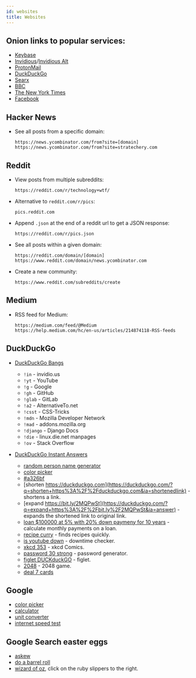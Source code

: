 ```yaml
---
id: websites
title: Websites
---
```


## Onion links to popular services:

- [Keybase](http://keybase5wmilwokqirssclfnsqrjdsi7jdir5wy7y7iu3tanwmtp6oid.onion/)
- [Invidious](http://kgg2m7yk5aybusll.onion/)/[Invidious Alt](http://axqzx4s6s54s32yentfqojs3x5i7faxza6xo3ehd4bzzsg2ii4fv2iid.onion/)
- [ProtonMail](https://protonirockerxow.onion/)
- [DuckDuckGo](https://3g2upl4pq6kufc4m.onion/)
- [Searx](http://searxspbitokayvkhzhsnljde7rqmn7rvoga6e4waeub3h7ug3nghoad.onion/)
- [BBC](https://www.bbcnewsv2vjtpsuy.onion/)
- [The New York Times](https://www.nytimes3xbfgragh.onion/)
- [Facebook](https://facebookcorewwwi.onion/)

## Hacker News

- See all posts from a specific domain:

  ```
  https://news.ycombinator.com/from?site=[domain]
  https://news.ycombinator.com/from?site=stratechery.com
  ```

## Reddit

- View posts from multiple subreddits:

  ```
  https://reddit.com/r/technology+wtf/
  ```

- Alternative to `reddit.com/r/pics`:

  ```
  pics.reddit.com
  ```

- Append `.json` at the end of a reddit url to get a JSON response:

  ```
  https://reddit.com/r/pics.json
  ```

- See all posts within a given domain:

  ```
  https://reddit.com/domain/[domain]
  https://www.reddit.com/domain/news.ycombinator.com
  ```

- Create a new community:

  ```
  https://www.reddit.com/subreddits/create
  ```

## Medium

- RSS feed for Medium:

  ```
  https://medium.com/feed/@Medium
  https://help.medium.com/hc/en-us/articles/214874118-RSS-feeds
  ```

## DuckDuckGo

- [DuckDuckGo Bangs](https://duckduckgo.com/bang)

  - `!in` - invidio.us
  - `!yt` - YouTube
  - `!g` - Google
  - `!gh` - GitHub
  - `!glab` - GitLab
  - `!a2` - AlternativeTo.net
  - `!csst` - CSS-Tricks
  - `!mdn` - Mozilla Developer Network
  - `!mad` - addons.mozilla.org
  - `!django` - Django Docs
  - `!die` - linux.die.net manpages
  - `!ov` - Stack Overflow

- [DuckDuckGo Instant Answers](https://duck.co/ia)
  - [random person name generator](https://duckduckgo.com/?q=random+person+name+generator&ia=answer)
  - [color picker](https://duckduckgo.com/?q=color+picker&ia=answer)
  - [#a326bf](https://duckduckgo.com/?q=%23a326bf&ia=answer)
  - [shorten https://duckduckgo.com](https://duckduckgo.com/?q=shorten+https%3A%2F%2Fduckduckgo.com&ia=shortenedlink) - shortens a link.
  - [expand https://bit.ly/2MQPwSt](https://duckduckgo.com/?q=expand+https%3A%2F%2Fbit.ly%2F2MQPwSt&ia=answer) - expands the shortened link to original link.
  - [loan $100000 at 5% with 20% down paymeny for 10 years](https://duckduckgo.com/?q=loan+%24100000+at+5%25+with+20%25+down+paymeny+for+10+years&ia=answer) - calculate monthly payments on a loan.
  - [recipe curry](https://duckduckgo.com/?q=recipe+curry) - finds recipes quickly.
  - [is youtube down](https://duckduckgo.com/?q=is+youtube+down&ia=answer) - downtime checker.
  - [xkcd 353](https://duckduckgo.com/?q=xkcd+353&ia=comics) - xkcd Comics.
  - [password 30 strong](https://duckduckgo.com/?q=password+30+strong&ia=answer) - password generator.
  - [figlet DUCKduckGO](https://duckduckgo.com/?q=figlet+DUCKduckGO&ia=answer) - figlet.
  - [2048](https://duckduckgo.com/?q=2048&ia=answer) - 2048 game.
  - [deal 7 cards](https://duckduckgo.com/?q=deal+7+cards&ia=answer)

## Google

- [color picker](https://www.google.com/search?q=color%20picker)
- [calculator](https://www.google.com/search?q=calculator)
- [unit converter](https://www.google.com/search?q=unit+converter)
- [internet speed test](https://www.google.com/search?q=internet+speed+test)

## Google Search easter eggs

- [askew](https://www.google.com/search?q=askew)
- [do a barrel roll](https://www.google.com/search?q=do+a+barrel+roll)
- [wizard of oz](https://www.google.com/search?q=wizard+of+oz), click on the ruby slippers to the right.
